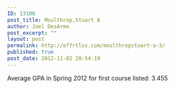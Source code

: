 ```yaml
---
ID: 13108
post_title: Moulthrop,Stuart A
author: Joel DesArmo
post_excerpt: ""
layout: post
permalink: http://effrtlss.com/moulthropstuart-a-3/
published: true
post_date: 2012-11-02 20:54:19
---
```

<p>Average GPA in Spring 2012 for first course listed: 3.455</p>